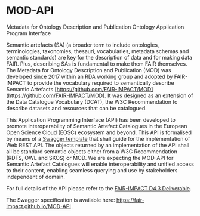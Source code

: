 # MOD-API

Metadata for Ontology Description and Publication Ontology Application Program Interface

Semantic artefacts (SA) (a broader term to include ontologies, terminologies, taxonomies, thesauri, vocabularies, metadata schemas and semantic standards) are key for the description of data and for making data FAIR. Plus, describing SAs is fundamental to make them FAIR themselves. The Metadata for Ontology Description and Publication (MOD) was developed since 2017 within an RDA working group and adopted by FAIR-IMPACT to provide the vocabulary required to semantically describe Semantic Artefacts [https://github.com/FAIR-IMPACT/MOD](https://github.com/FAIR-IMPACT/MOD). It was designed as an extension of the Data Catalogue Vocabulary (DCAT), the W3C Recommendation to describe datasets and resources that can be catalogued.

This Application Programming Interface (API) has been developed to promote interoperability of Semantic Artefact Catalogues in the European Open Science Cloud (EOSC) ecosystem and beyond. This API is formalised by means of a [Swagger template](mod_api/static/mod_api/openAPI.yaml) that shall guide for the implementation of Web REST API. The objects returned by an implementation of the API shall all be standard semantic objects either from a W3C Recommendation (RDFS, OWL and SKOS) or MOD.  We are expecting the MOD-API for Semantic Artefact Catalogues will enable interoperability and unified access to their content, enabling seamless querying and use by stakeholders independent of domain.


For full details of the API please refer to the [FAIR-IMPACT D4.3 Deliverable](https://zenodo.org/records/12579779).

The Swagger specification is available here: https://fair-impact.github.io/MOD-API .

